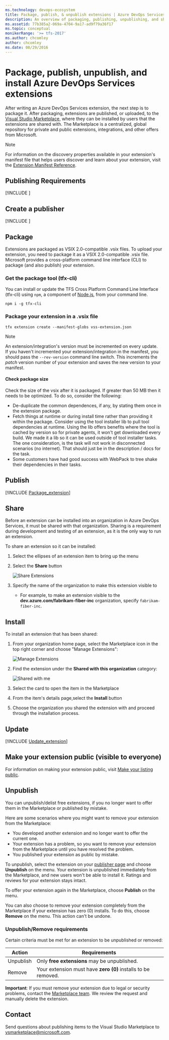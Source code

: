 ```yaml
---
ms.technology: devops-ecosystem
title: Package, publish, & unpublish extensions | Azure DevOps Services
description: An overview of packaging, publishing, unpublishing, and sharing an extension for Azure DevOps Services.
ms.assetid: 77b385a2-069a-4704-9a17-ad9f79a36f17
ms.topic: conceptual
monikerRange: '>= tfs-2017'
ms.author: chcomley
author: chcomley
ms.date: 08/29/2016
---
```


# Package, publish, unpublish, and install Azure DevOps Services extensions

After writing an Azure DevOps Services extension, the next step is to package it. After packaging, extensions are published, or uploaded, to the [Visual Studio Marketplace](https://marketplace.visualstudio.com/azuredevops), where they can be installed by users that the extensions are shared with. The Marketplace is a centralized, global repository for private and public extensions, integrations, and other offers from Microsoft.

> [!NOTE]
> For information on the discovery properties available in your extension's manifest file that helps users discover and learn about your extension,
> visit the [Extension Manifest Reference](../develop/manifest.md#discoveryprops).

## Publishing Requirements

[!INCLUDE [](./includes/before-publishing.md)]

## Create a publisher

[!INCLUDE [](./includes/create-publisher.md)]

<a id="package" />

## Package

Extensions are packaged as VSIX 2.0-compatible .vsix files.
To upload your extension, you need to package it as a VSIX 2.0-compatible .vsix file.
Microsoft provides a cross-platform command line interface (CLI) to package (and also publish) your extension.

### Get the package tool (tfx-cli)

You can install or update the TFS Cross Platform Command Line Interface (tfx-cli) using `npm`, a component of [Node.js](https://nodejs.org), from your command line.

```no-highlight
npm i -g tfx-cli
```

### Package your extension in a .vsix file

```no-highlight
tfx extension create --manifest-globs vss-extension.json
```

> [!NOTE]
> An extension/integration's version must be incremented on every update. <br>
> If you haven't incremented your extension/integration in the manifest, you should pass the `--rev-version` command line switch. This increments the _patch_ version number of your extension and saves the new version to your manifest.

#### Check package size

Check the size of the vsix after it is packaged. If greater than 50 MB then it needs to be optimized. To do so, consider the following:

* De-duplicate the common dependences, if any, by stating them once in the extension package.
* Fetch things at runtime or during install time rather than providing it within the package. Consider using the tool installer lib to pull tool dependencies at runtime. Using the lib offers benefits where the tool is cached by version so for private agents, it won't get downloaded every build. We made it a lib so it can be used outside of tool installer tasks. The one consideration, is the task will not work in disconnected scenarios (no internet). That should just be in the description / docs for the task.
* Some customers have had good success with WebPack to tree shake their dependencies in their tasks.

<a id="upload"></a>

## Publish

[!INCLUDE [Package_extension](../includes/procedures/publish.md)]

## Share

<a name="shareextension" />

Before an extension can be installed into an organization in Azure DevOps Services, it must be shared with that organization. Sharing is a requirement during development and testing of an extension, as it is the only way to run an extension.

To share an extension so it can be installed:

1.  Select the ellipses of an extension item to bring up the menu
2.  Select the **Share** button

    ![Share Extensions](../media/share-extension.png)

3.  Specify the name of the organization to make this extension visible to
    * For example, to make an extension visible to the **dev.azure.com/fabrikam-fiber-inc** organization, specify `fabrikam-fiber-inc`.

## Install

To install an extension that has been shared:

1.  From your organization home page, select the Marketplace icon in the top right corner and choose "Manage Extensions":

    ![Manage Extensions](media/manage-extensions.png)

2.  Find the extension under the **Shared with this organization** category:

    ![Shared with me](media/extensions-tab-shared.png)

3.  Select the card to open the item in the Marketplace
4.  From the item's details page,select the **Install** button
5.  Choose the organization you shared the extension with and proceed through the installation process.

## Update

[!INCLUDE [Update_extension](../includes/procedures/update.md)]

## Make your extension public (visible to everyone)

For information on making your extension public, visit [Make your listing public](publicize.md).

## Unpublish

You can unpublish/delist free extensions, if you no longer want to offer them in the Marketplace or published by mistake.

Here are some scenarios where you might want to remove your extension from the Marketplace:

* You developed another extension and no longer want to offer the current one.
* Your extension has a problem, so you want to remove your extension from the Marketplace until you have resolved the problem.
* You published your extension as public by mistake.

To unpublish, select the extension on your [publisher page](https://aka.ms/vsmarketplace-manage) and choose **Unpublish** on the menu.
Your extension is unpublished immediately from the Marketplace, and new users won't be able to install it. Ratings and reviews for your extension stays intact.

To offer your extension again in the Marketplace, choose **Publish** on the menu.

You can also choose to remove your extension completely from the Marketplace if your extension has zero (0) installs. To do this, choose **Remove** on the menu. This action can't be undone.

### Unpublish/Remove requirements

Certain criteria must be met for an extension to be unpublished or removed:

| Action    | Requirements                                                  |
| --------- | ------------------------------------------------------------- |
| Unpublish | Only **free extensions** may be unpublished.                  |
| Remove    | Your extension must have **zero (0)** installs to be removed. |

**Important**: If you must remove your extension due to legal or security problems, contact the [Marketplace team](mailto:vsmarketplace@microsoft.com). We review the request and manually delete the extension.

## Contact

Send questions about publishing items to the Visual Studio Marketplace to [vsmarketplace@microsoft.com](mailto:vsmarketplace@microsoft.com).
